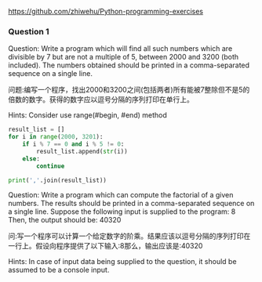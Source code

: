 https://github.com/zhiwehu/Python-programming-exercises

### Question 1

Question: Write a program which will find all such numbers which are divisible by 7 but are not a multiple of 5, between 2000 and 3200 (both included). The numbers obtained should be printed in a comma-separated sequence on a single line.

问题:编写一个程序，找出2000和3200之间(包括两者)所有能被7整除但不是5的倍数的数字。获得的数字应以逗号分隔的序列打印在单行上。 

Hints: Consider use range(#begin, #end) method

```python
result_list = []
for i in range(2000, 3201):
    if i % 7 == 0 and i % 5 != 0:
        result_list.append(str(i))
    else:
        continue

print(','.join(result_list))
```

Question: Write a program which can compute the factorial of a given numbers. The results should be printed in a comma-separated sequence on a single line. Suppose the following input is supplied to the program: 8 Then, the output should be: 40320

问:写一个程序可以计算一个给定数字的阶乘。结果应该以逗号分隔的序列打印在一行上。假设向程序提供了以下输入:8那么，输出应该是:40320 

Hints: In case of input data being supplied to the question, it should be assumed to be a console input.
